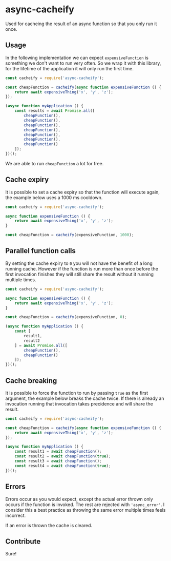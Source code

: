 # async-cacheify

Used for cacheing the result of an async function so that you only run it once.

## Usage

In the following implementation we can expect `expensiveFunction` is something we don't want to run very often. So we wrap it with this library, for the lifetime of the application it will only run the first time.

```javascript
const cacheify = require('async-cacheify');

const cheapFunction = cacheify(async function expensiveFunction () {
    return await expensiveThing('x', 'y', 'z');
});

(async function myApplication () {
    const results = await Promise.all([
        cheapFunction(),
        cheapFunction(),
        cheapFunction(),
        cheapFunction(),
        cheapFunction(),
        cheapFunction(),
        cheapFunction()
    ]);
})();
```

We are able to run `cheapFunction` a lot for free.

## Cache expiry

It is possible to set a cache expiry so that the function will execute again, the example below uses a 1000 ms cooldown.

```javascript
const cacheify = require('async-cacheify');

async function expensiveFunction () {
    return await expensiveThing('x', 'y', 'z');
}

const cheapFunction = cacheify(expensiveFunction, 1000);
```

## Parallel function calls

By setting the cache expiry to `0` you will not have the benefit of a long running cache. However if the function is run more than once before the first invocation finishes they will still share the result without it running multiple times.

```javascript
const cacheify = require('async-cacheify');

async function expensiveFunction () {
    return await expensiveThing('x', 'y', 'z');
}

const cheapFunction = cacheify(expensiveFunction, 0);

(async function myApplication () {
    const [
        result1,
        result2
    ] = await Promise.all([
        cheapFunction(),
        cheapFunction()
    ]);
})();
```

## Cache breaking

It is possible to force the function to run by passing `true` as the first argument, the example below breaks the cache twice. If there is already an invocation running that invocation takes precidence and will share the result.

```javascript
const cacheify = require('async-cacheify');

const cheapFunction = cacheify(async function expensiveFunction () {
    return await expensiveThing('x', 'y', 'z');
});

(async function myApplication () {
    const result1 = await cheapFunction();
    const result2 = await cheapFunction(true);
    const result3 = await cheapFunction();
    const result4 = await cheapFunction(true);
})();
```

## Errors

Errors occur as you would expect, except the actual error thrown only occurs if the function is invoked. The rest are rejected with `'async_error'`. I consider this a best practice as throwing the same error multiple times feels incorrect.

If an error is thrown the cache is cleared.

## Contribute

Sure!
